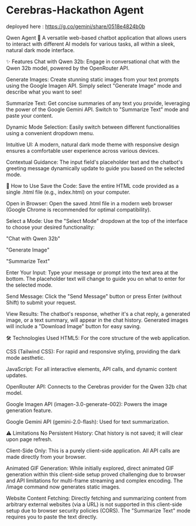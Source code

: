 # Cerebras-Hackathon Agent
deployed here : https://g.co/gemini/share/0518e4824b0b



Qwen Agent 🤖
A versatile web-based chatbot application that allows users to interact with different AI models for various tasks, all within a sleek, natural dark mode interface.

✨ Features
Chat with Qwen 32b: Engage in conversational chat with the Qwen 32b model, powered by the OpenRouter API.

Generate Images: Create stunning static images from your text prompts using the Google Imagen API. Simply select "Generate Image" mode and describe what you want to see!

Summarize Text: Get concise summaries of any text you provide, leveraging the power of the Google Gemini API. Switch to "Summarize Text" mode and paste your content.

Dynamic Mode Selection: Easily switch between different functionalities using a convenient dropdown menu.

Intuitive UI: A modern, natural dark mode theme with responsive design ensures a comfortable user experience across various devices.

Contextual Guidance: The input field's placeholder text and the chatbot's greeting message dynamically update to guide you based on the selected mode.

🚀 How to Use
Save the Code: Save the entire HTML code provided as a single .html file (e.g., index.html) on your computer.

Open in Browser: Open the saved .html file in a modern web browser (Google Chrome is recommended for optimal compatibility).

Select a Mode: Use the "Select Mode" dropdown at the top of the interface to choose your desired functionality:

"Chat with Qwen 32b"

"Generate Image"

"Summarize Text"

Enter Your Input: Type your message or prompt into the text area at the bottom. The placeholder text will change to guide you on what to enter for the selected mode.

Send Message: Click the "Send Message" button or press Enter (without Shift) to submit your request.

View Results: The chatbot's response, whether it's a chat reply, a generated image, or a text summary, will appear in the chat history. Generated images will include a "Download Image" button for easy saving.

🛠️ Technologies Used
HTML5: For the core structure of the web application.

CSS (Tailwind CSS): For rapid and responsive styling, providing the dark mode aesthetic.

JavaScript: For all interactive elements, API calls, and dynamic content updates.

OpenRouter API: Connects to the Cerebras provider for the Qwen 32b chat model.

Google Imagen API (imagen-3.0-generate-002): Powers the image generation feature.

Google Gemini API (gemini-2.0-flash): Used for text summarization.

⚠️ Limitations
No Persistent History: Chat history is not saved; it will clear upon page refresh.

Client-Side Only: This is a purely client-side application. All API calls are made directly from your browser.

Animated GIF Generation: While initially explored, direct animated GIF generation within this client-side setup proved challenging due to browser and API limitations for multi-frame streaming and complex encoding. The /image command now generates static images.

Website Content Fetching: Directly fetching and summarizing content from arbitrary external websites (via a URL) is not supported in this client-side setup due to browser security policies (CORS). The "Summarize Text" mode requires you to paste the text directly.
